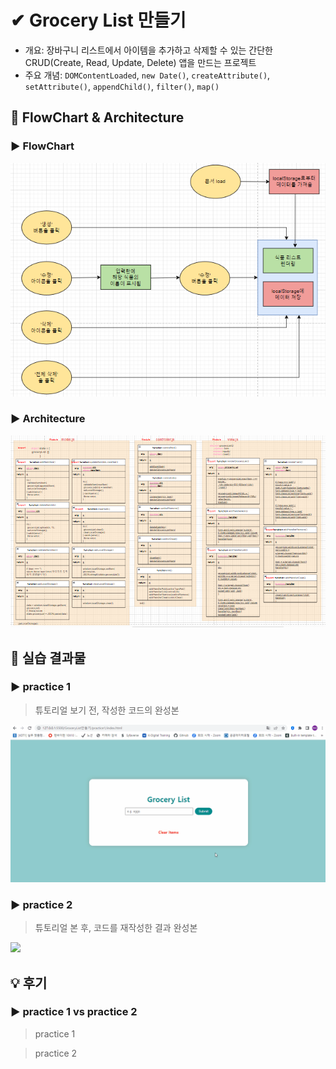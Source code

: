 # ✔ Grocery List 만들기

-   개요: 장바구니 리스트에서 아이템을 추가하고 삭제할 수 있는 간단한 CRUD(Create, Read, Update, Delete) 앱을 만드는 프로젝트
-   주요 개념: `DOMContentLoaded`, `new Date()`, `createAttribute()`, `setAttribute()`, `appendChild()`, `filter()`, `map()`

## 🎨 FlowChart & Architecture

[](https://app.diagrams.net/#G1L6ZGkHRt4eFGlcKOnZNm8fCEUgzqX1qk)

### ▶ FlowChart

![](./image/flowchart.PNG)

### ▶ Architecture

![](./image/architecture.PNG)

## 🧩 실습 결과물

### ▶ practice 1

> 튜토리얼 보기 전, 작성한 코드의 완성본

![](../gif/groceryList_practice1.gif)

### ▶ practice 2

> 튜토리얼 본 후, 코드를 재작성한 결과 완성본

![](../gif/)

## 💡 후기

### ▶ practice 1 vs practice 2

> practice 1

> practice 2
